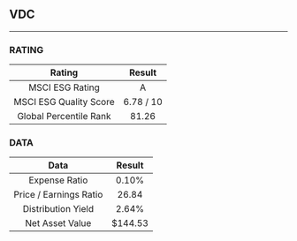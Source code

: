 ## VDC
----
### RATING

|Rating|Result|
|:----:|:---:|
|MSCI ESG Rating|A|
|MSCI ESG Quality Score|6.78 / 10|
|Global Percentile Rank|81.26|

### DATA

|Data|Result|
|:----:|:---:|
|Expense Ratio|0.10%|
|Price / Earnings Ratio|26.84|
|Distribution Yield|2.64%|
|Net Asset Value|$144.53|


